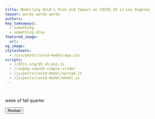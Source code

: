 ```yaml
---
title: Modelling UCLA's Risk and Impact on COVID-19 in Los Angeles
teaser: words words words
authors:
key_takeaways:
  - something
  - something else
featured_image:
  url:
og_image:
stylesheets:
  - /css/posts/covid-model/app.css
scripts:
  - //d3js.org/d3.v5.min.js
  - //unpkg.com/d3-simple-slider
  - /js/posts/covid-model/spread.js
  - /js/posts/covid-model/model.js
---
```


<div id="loader-wrapper">
  <div id="loader"></div>
</div>
<div id="viz1">
  <div id="graph-wrapper">
    <div id="graph"></div>
    <!-- <div id="legend"></div> -->
  </div>

  <div class="row">
    <div class="column" id="stats">
        <p id="healthy"></p>
        <p id="infected"></p>
        <p id="recovered"></p>
    </div>
    <div class="column slider-wrapper">
      <div id="slider"></div>
      <p id="slider-title">week of fall quarter</p>
    </div>
    <div class="column button-div">
      <button type="button" onclick="restart()">Restart</button>
    </div>
  </div>
</div>

